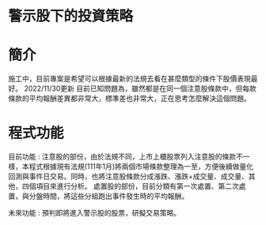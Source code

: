 # 警示股下的投資策略
 
# 簡介 
施工中，目前專案是希望可以根據最新的法規去看在甚麼類型的條件下股價表現最好。
2022/11/30更新
目前已知問題為，雖然都是在同一個注意股條款中，但每款條款的平均報酬差異都非常大，標準差也非常大，正在思考怎麼解決這個問題。

# 程式功能
目前功能 :
注意股的部份，由於法規不同，上市上櫃股票列入注意股的條款不一樣，本程式根據現有法規(111年1月)將兩個市場條款整理為一至，方便後續做量化回測與事件日交易。同時，也將注意股條款分成漲跌、漲跌+成交量、成交量、其他，四個項目來進行分析。
處置股的部份，目前分類有第一次處置、第二次處置，與分盤時間，將這些分組跑出事件發生時的平均報酬。

未來功能 :
預判即將進入警示股的股票，研擬交易策略。
